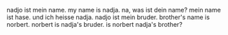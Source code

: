 nadjo ist mein name.
my name is nadja.
na, was ist dein name?
mein name ist hase.
und ich heisse nadja. nadjo ist mein bruder.
brother's name is norbert. norbert is nadja's bruder.
is norbert nadja's brother?